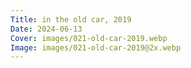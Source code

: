 ```yaml
---
Title: in the old car, 2019
Date: 2024-06-13
Cover: images/021-old-car-2019.webp
Image: images/021-old-car-2019@2x.webp
---
```

